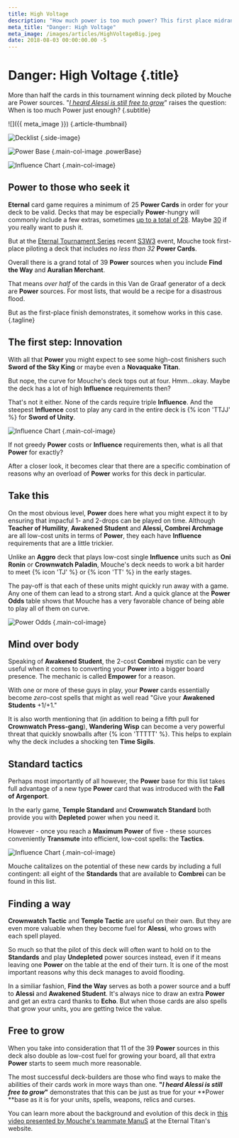 ```yaml
---
title: High Voltage
description: "How much power is too much power? This first place midrange Combrei deck piloted by Mouche raises the question."
meta_title: "Danger: High Voltage"
meta_image: /images/articles/HighVoltageBig.jpeg
date: 2018-08-03 00:00:00.00 -5
---
```

# Danger: High Voltage {.title}

More than half the cards in this tournament winning deck piloted by Mouche are Power sources. "*[I heard Alessi is still free to grow][]*" raises the question: When is too much Power just enough?
{.subtitle}

  [I heard Alessi is still free to grow]: https://eternalwarcry.com/decks/details/H4FvWiA1uE8/i-heard-alessi-is-still-free-to-grow

![]({{ meta_image }})
{.article-thumbnail}

![Decklist](/images/articles/AhlessiDecklist.jpeg "Alessi decklist")
{.side-image}

![Power Base](/images/articles/AlessiPowerbase.jpeg "Alessi power base")
{.main-col-image .powerBase}

![Influence Chart](/images/articles/AhlessiChart1.jpeg "Alessi influence chart")
{.main-col-image}

## Power to those who seek it

**Eternal** card game requires a minimum of 25 **Power Cards** in order for your deck to be valid. Decks that may be especially **Power**-hungry will commonly include a few extras, sometimes [up to a total of 28][Portrait]. Maybe [30][Camat0's Hot Rod] if you really want to push it.

  [Portrait]: /articles/Portrait.html
  [Camat0's Hot Rod]: https://eternalwarcry.com/decks/details/lQ1s5v8gMJc/camat0s-hot-rod "Camat0's Hot Rod"

But at the [Eternal Tournament Series][] recent [S3W3][] event, Mouche took first-place piloting a deck that includes *no less than 32* **Power Cards**.

  [Eternal Tournament Series]: https://rngeternal.com/ets/
  [S3W3]: https://eternalwarcry.com/tournaments/details/96KcT1JBCVI/ets-2018-s3w4-top-8

Overall there is a grand total of 39 **Power** sources when you include **Find the Way** and **Auralian Merchant**.

That means *over half* of the cards in this Van de Graaf generator of a deck are **Power** sources. For most lists, that would be a recipe for a disastrous flood.

But as the first-place finish demonstrates, it somehow works in this case.
{.tagline}

## The first step: Innovation

With all that **Power** you might expect to see some high-cost finishers such **Sword of the Sky King** or maybe even a **Novaquake Titan**.

But nope, the curve for Mouche's deck tops out at four. Hmm...okay. Maybe the deck has a lot of high **Influence** requirements then?

That's not it either. None of the cards require triple **Influence**. And the steepest **Influence** cost to play any card in the entire deck is {% icon 'TTJJ' %} for **Sword of Unity**.

![Influence Chart](/images/articles/SwordOfUnity.jpeg "Alessi influence chart 2")
{.main-col-image}

If not greedy **Power** costs or **Influence** requirements then, what is all that **Power** for exactly?

After a closer look, it becomes clear that there are a specific combination of reasons why an overload of **Power** works for this deck in particular. 

## Take this

On the most obvious level, **Power** does here what you might expect it to by ensuring that impacful 1- and 2-drops can be played on time. Although **Teacher of Humility**, **Awakened Student** and **Alessi, Combrei Archmage** are all low-cost units in terms of **Power**, they each have **Influence** requirements that are a little trickier.

Unlike an **Aggro** deck that plays low-cost single **Influence** units such as **Oni Ronin** or **Crownwatch Paladin**, Mouche's deck needs to work a bit harder to meet {% icon 'TJ' %} or {% icon 'TT' %} in the early stages.

The pay-off is that each of these units might quickly run away with a game. Any one of them can lead to a strong start. And a quick glance at the **Power Odds** table shows that Mouche has a very favorable chance of being able to play all of them on curve.

![Power Odds](/images/articles/AhlessiOddsTable.jpeg "Alessi power odds")
{.main-col-image}

## Mind over body

Speaking of **Awakened Student**, the 2-cost **Combrei** mystic can be very useful when it comes to converting your **Power** into a bigger board presence. The mechanic is called **Empower** for a reason.

With one or more of these guys in play, your **Power** cards essentially become *zero*-cost spells that might as well read "Give your **Awakened Students** +1/+1."

It is also worth mentioning that (in addition to being a fifth pull for **Crownwatch Press-gang**), **Wandering Wisp** can become a very powerful threat that quickly snowballs after {% icon 'TTTTT' %}. This helps to explain why the deck includes a shocking ten **Time Sigils**.

## Standard tactics

Perhaps most importantly of all however, the **Power** base for this list takes full advantage of a new type **Power** card that was introduced with the **Fall of Argenport**. 

In the early game, **Temple Standard** and **Crownwatch Standard** both provide you with **Depleted** power when you need it. 

However - once you reach a **Maximum Power** of five - these sources conveniently **Transmute** into efficient, low-cost spells: the **Tactics**.

![Influence Chart](/images/articles/AlessiStandardTactics.jpeg "Alessi influence chart 3")
{.main-col-image}

Mouche calitalizes on the potential of these new cards by including a full contingent: all eight of the **Standards** that are available to **Combrei** can be found in this list.

## Finding a way

**Crownwatch Tactic** and **Temple Tactic** are useful on their own. But they are even more valuable when they become fuel for **Alessi**, who grows with each spell played.

So much so that the pilot of this deck will often want to hold on to the **Standards** and play **Undepleted** power sources instead, even if it means leaving one **Power** on the table at the end of their turn. It is one of the most important reasons why this deck manages to avoid flooding.

In a similiar fashion, **Find the Way** serves as both a power source and a buff to **Alessi** and **Awakened Student**. It's always nice to draw an extra **Power** and get an extra card thanks to **Echo**. But when those cards are also spells that grow your units, you are getting twice the value.

## Free to grow

When you take into consideration that 11 of the 39 **Power** sources in this deck also double as low-cost fuel for growing your board, all that extra **Power** starts to seem much more reasonable.

The most successful deck-builders are those who find ways to make the abilities of their cards work in more ways than one. **"*I heard Alessi is still free to grow*"** demonstrates that this can be just as true for your **Power **base as it is for your units, spells, weapons, relics and curses.

You can learn more about the background and evolution of this deck in [this video presented by Mouche's teammate ManuS][Combrei Killers] at the Eternal Titan's website.

  [Combrei Killers]: https://eternaltitans.com/eternal-top-decks-combrei-killers/